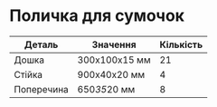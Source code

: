 # Поличка для сумочок

|Деталь|Значення|Кількість|
|---|---|---|
|Дошка|300x100x15 мм|21|
|Стійка|900x40x20 мм|4|
|Поперечина|650*35*20 мм|8|

